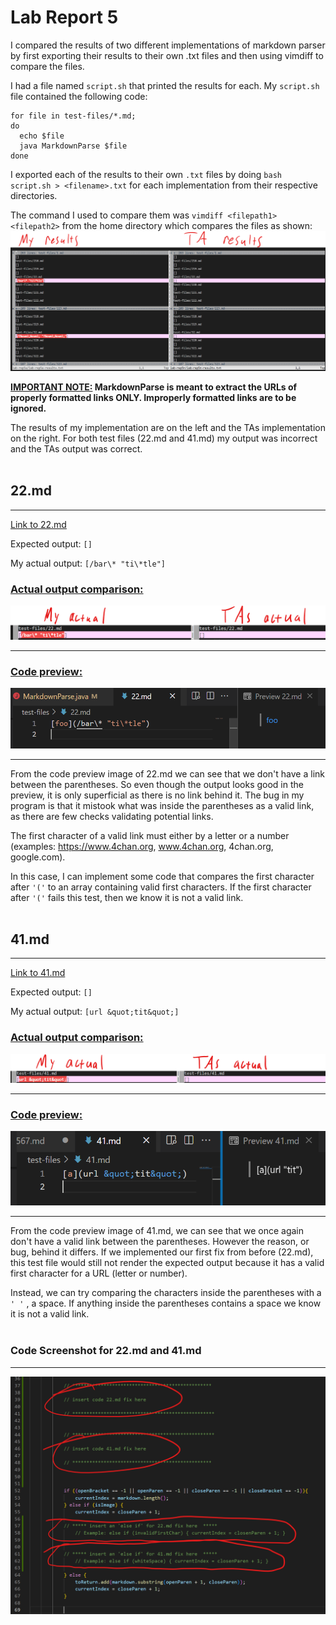 # Lab Report 5

I compared the results of two different implementations of markdown parser by first exporting their results to their own .txt files and then using vimdiff to compare the files.

I had a file named `script.sh` that printed the results for each. My `script.sh` file contained the following code:

```
for file in test-files/*.md;
do
  echo $file
  java MarkdownParse $file
done
```


I exported each of the results to their own `.txt` files by doing `bash script.sh > <filename>.txt` for each implementation from their respective directories.


The command I used to compare them was `vimdiff <filepath1> <filepath2>` from the home directory which compares the files as shown:
![image](vimdiff.png)

**<u>IMPORTANT NOTE:</u> MarkdownParse is meant to extract the URLs of properly formatted links ONLY. Improperly formatted links are to be ignored.**

The results of my implementation are on the left and the TAs implementation on the right. For both test files (22.md and 41.md) my output was incorrect and the TAs output was correct.  <br><br>



## **22.md**
---

[Link to 22.md](https://github.com/nidhidhamnani/markdown-parser/blob/main/test-files/22.md)

Expected output: `[]`

My actual output: `[/bar\* "ti\*tle"]`



### <u>Actual output comparison:</u>
![image](actualOutput22.png)

---


### <u>Code preview:</u>
![image](codePreview22.png)

---



From the code preview image of 22.md we can see that we don't have a link between the parentheses. So even though the output looks good in the preview, it is only superficial as there is no link behind it. The bug in my program is that it mistook what was inside the parentheses as a valid link, as there are few checks validating potential links.

The first character of a valid link must either by a letter or a number (examples: https://www.4chan.org, www.4chan.org, 4chan.org, google.com).


In this case, I can implement some code that compares the first character after `'('` to an array containing valid first characters. If the first character after `'('` fails this test, then we know it is not a valid link.  <br><br>




## **41.md**
---


[Link to 41.md](https://github.com/nidhidhamnani/markdown-parser/blob/main/test-files/41.md)

Expected output: `[]`

My actual output: `[url &quot;tit&quot;]`


### <u>Actual output comparison:</u>
![image](actualOutput41.png)

---

### <u>Code preview:</u>
![image](codePreview41.png)

---


From the code preview image of 41.md, we can see that we once again don't have a valid link between the parentheses. However the reason, or bug, behind it differs. If we implemented our first fix from before (22.md), this test file would still not render the expected output because it has a valid first character for a URL (letter or number).

Instead, we can try comparing the characters inside the parentheses with a `' '` , a space. If anything inside the parentheses contains a space we know it is not a valid link.  <br><br>

### **Code Screenshot for 22.md and 41.md**

---
![image](change.png)






